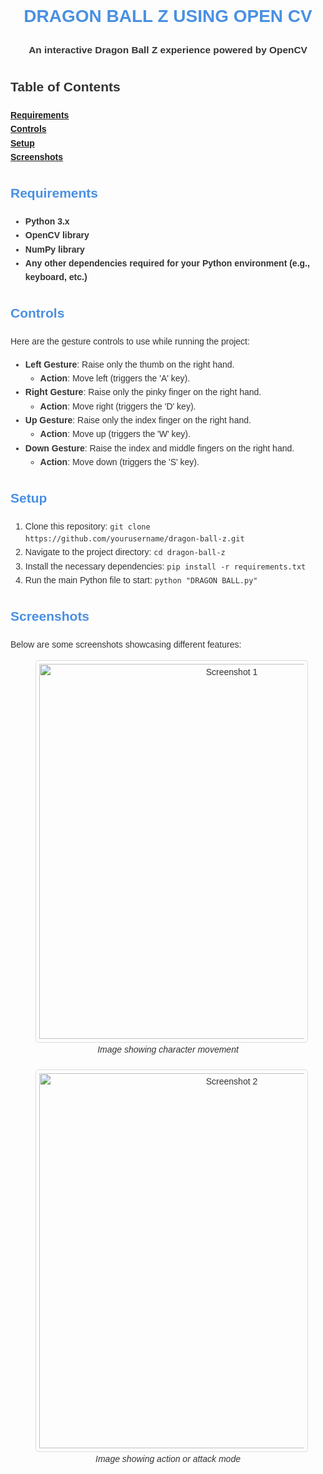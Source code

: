 <!DOCTYPE html>
<html lang="en">
<head>
    <meta charset="UTF-8">
    <meta name="viewport" content="width=device-width, initial-scale=1.0">
    <title>DRAGON BALL Z USING OPEN CV</title>
</head>
<body style="font-family: Arial, sans-serif; line-height: 1.6; color: #333;">

<h1 style="text-align: center; color: #4A90E2;">DRAGON BALL Z USING OPEN CV</h1>

<p style="text-align: center; font-size: 1.1em;"><strong>An interactive Dragon Ball Z experience powered by OpenCV</strong></p>

<h2>Table of Contents</h2>
<ol style="list-style-type: none; padding: 0;">
    <li><a href="#requirements"><strong>Requirements</strong></a></li>
    <li><a href="#controls"><strong>Controls</strong></a></li>
    <li><a href="#setup"><strong>Setup</strong></a></li>
    <li><a href="#screenshots"><strong>Screenshots</strong></a></li>
</ol>

<h2 id="requirements" style="color: #4A90E2;">Requirements</h2>
<ul>
    <li><strong>Python 3.x</strong></li>
    <li><strong>OpenCV library</strong></li>
    <li><strong>NumPy library</strong></li>
    <li><strong>Any other dependencies required for your Python environment (e.g., keyboard, etc.)</strong></li>
</ul>

<h2 id="controls" style="color: #4A90E2;">Controls</h2>
<p>Here are the gesture controls to use while running the project:</p>
<ul>
    <li><strong>Left Gesture</strong>: Raise only the thumb on the right hand.
        <ul><li><strong>Action</strong>: Move left (triggers the 'A' key).</li></ul>
    </li>
    <li><strong>Right Gesture</strong>: Raise only the pinky finger on the right hand.
        <ul><li><strong>Action</strong>: Move right (triggers the 'D' key).</li></ul>
    </li>
    <li><strong>Up Gesture</strong>: Raise only the index finger on the right hand.
        <ul><li><strong>Action</strong>: Move up (triggers the 'W' key).</li></ul>
    </li>
    <li><strong>Down Gesture</strong>: Raise the index and middle fingers on the right hand.
        <ul><li><strong>Action</strong>: Move down (triggers the 'S' key).</li></ul>
    </li>
</ul>

<h2 id="setup" style="color: #4A90E2;">Setup</h2>
<ol>
    <li>Clone this repository: <code>git clone https://github.com/yourusername/dragon-ball-z.git</code></li>
    <li>Navigate to the project directory: <code>cd dragon-ball-z</code></li>
    <li>Install the necessary dependencies: <code>pip install -r requirements.txt</code></li>
    <li>Run the main Python file to start: <code>python "DRAGON BALL.py"</code></li>
</ol>

<h2 id="screenshots" style="color: #4A90E2;">Screenshots</h2>
<p>Below are some screenshots showcasing different features:</p>
<figure style="text-align: center;">
    <img src="path/to/screenshot1.png" alt="Screenshot 1" width="600" style="border: 1px solid #ddd; padding: 5px; border-radius: 5px;">
    <figcaption><em>Image showing character movement</em></figcaption>
</figure>
<figure style="text-align: center; margin-top: 20px;">
    <img src="path/to/screenshot2.png" alt="Screenshot 2" width="600" style="border: 1px solid #ddd; padding: 5px; border-radius: 5px;">
    <figcaption><em>Image showing action or attack mode</em></figcaption>
</figure>
<!-- Add more screenshots as needed -->

</body>
</html>
